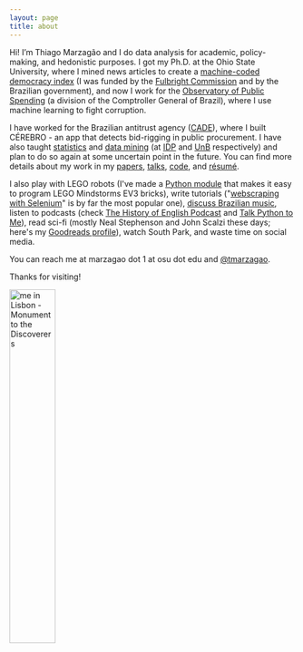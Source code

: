 ```yaml
---
layout: page
title: about
---
```


Hi! I’m Thiago Marzagão and I do data analysis for academic, policy-making, and hedonistic purposes. I got my Ph.D. at the Ohio State University, where I mined news articles to create a [machine-coded democracy index](https://arxiv.org/abs/1502.06161) (I was funded by the [Fulbright Commission](https://fulbright.org.br/) and by the Brazilian government), and now I work for the [Observatory of Public Spending](http://www.cgu.gov.br/assuntos/informacoes-estrategicas/observatorio-da-despesa-publica) (a division of the Comptroller General of Brazil), where I use machine learning to fight corruption.

I have worked for the Brazilian antitrust agency ([CADE](http://cade.gov.br/)), where I built CÉREBRO - an app that detects bid-rigging in public procurement. I have also taught [statistics](/teaching/EADM) and [data mining](/teaching/EPA109738) (at [IDP](http://www.idp.edu.br/administracao/) and [UnB](http://adm.unb.br/) respectively) and plan to do so again at some uncertain point in the future. You can find more details about my work in my [papers](http://thiagomarzagao.com/publications/), [talks](http://thiagomarzagao.com/talks%20&%20slides/), [code](http://thiagomarzagao.com/code/), and [résumé](https://s3.amazonaws.com/thiagomarzagao/resume_ThiagoMarzagao.pdf).

I also play with LEGO robots (I've made a [Python module](https://github.com/thiagomarzagao/ev3py) that makes it easy to program LEGO Mindstorms EV3 bricks), write tutorials ("[webscraping with Selenium](http://thiagomarzagao.com/2013/11/12/webscraping-with-selenium-part-1/)" is by far the most popular one), [discuss Brazilian music](http://thiagomarzagao.com/2015/12/24/text-analyzing-brazilian-music/), listen to podcasts (check [The History of English Podcast](http://historyofenglishpodcast.com/) and [Talk Python to Me](https://talkpython.fm/)), read sci-fi (mostly Neal Stephenson and John Scalzi these days; here's my [Goodreads profile](https://www.goodreads.com/user/show/45921922-thiago-marzag-o)), watch South Park, and waste time on social media.

You can reach me at marzagao dot 1 at osu dot edu and [@tmarzagao](https://twitter.com/tmarzagao).

Thanks for visiting!

<img src="http://i.imgur.com/7L0c53hl.jpg" title="me in Lisbon - Monument to the Discoverers" height="40%" width="40%" />